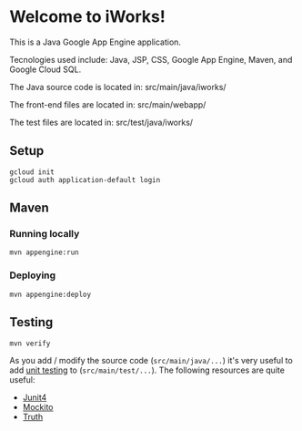  Welcome to iWorks!
==================

This is a Java Google App Engine application.

Tecnologies used include: Java, JSP, CSS, Google App Engine, Maven, and Google Cloud SQL.

The Java source code is located in: src/main/java/iworks/

The front-end files are located in: src/main/webapp/

The test files are located in: src/test/java/iworks/

## Setup

    gcloud init
    gcloud auth application-default login

## Maven
### Running locally

    mvn appengine:run

### Deploying

    mvn appengine:deploy

## Testing

    mvn verify

As you add / modify the source code (`src/main/java/...`) it's very useful to add
[unit testing](https://cloud.google.com/appengine/docs/java/tools/localunittesting)
to (`src/main/test/...`).  The following resources are quite useful:

* [Junit4](http://junit.org/junit4/)
* [Mockito](http://mockito.org/)
* [Truth](http://google.github.io/truth/)

